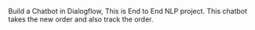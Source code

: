Build a Chatbot in Dialogflow, This is End to End NLP project. This chatbot takes the new order and also track the order.
